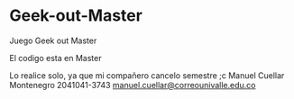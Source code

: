 # Geek-out-Master
Juego Geek out Master

El codigo esta en Master

Lo realice solo, ya que mi compañero cancelo semestre ;c
Manuel Cuellar Montenegro 2041041-3743 manuel.cuellar@correounivalle.edu.co

